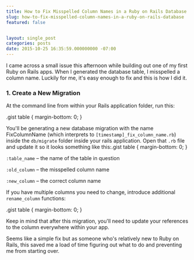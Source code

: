 ```yaml
---
title: How to Fix Misspelled Column Names in a Ruby on Rails Database
slug: how-to-fix-misspelled-column-names-in-a-ruby-on-rails-database
featured: false


layout: single_post
categories: posts
date: 2015-10-25 16:35:59.000000000 -07:00
---
```


I came across a small issue this afternoon while building out one of my first Ruby on Rails apps. When I generated the database table, I misspelled a column name. Luckily for me, it's easy enough to fix and this is how I did it.

### 1. Create a New Migration

At the command line from within your Rails application folder, run this:

.gist table { margin-bottom: 0; }

You'll be generating a new database migration with the name FixColumnName (which interprets to `[timestamp]_fix_column_name.rb`) inside the `db/migrate` folder inside your rails application. Open that `.rb` file and update it so it looks something like this:.gist table { margin-bottom: 0; }

`:table_name` – the name of the table in question

`:old_column` – the misspelled column name

`:new_column` – the correct column name

If you have multiple columns you need to change, introduce additional `rename_column` functions:

.gist table { margin-bottom: 0; }

Keep in mind that after this migration, you'll need to update your references to the column everywhere within your app.

Seems like a simple fix but as someone who's relatively new to Ruby on Rails, this saved me a load of time figuring out what to do and preventing me from starting over.

